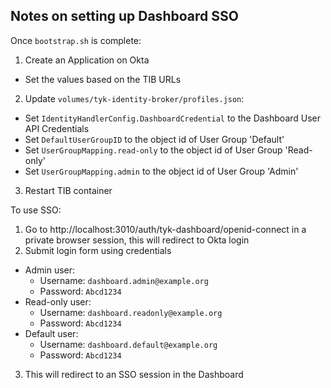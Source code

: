## Notes on setting up Dashboard SSO

Once `bootstrap.sh` is complete:

1. Create an Application on Okta
  - Set the values based on the TIB URLs
2. Update `volumes/tyk-identity-broker/profiles.json`:
  - Set `IdentityHandlerConfig.DashboardCredential` to the Dashboard User API Credentials
  - Set `DefaultUserGroupID` to the object id of User Group 'Default'
  - Set `UserGroupMapping.read-only` to the object id of User Group 'Read-only'
  - Set `UserGroupMapping.admin` to the object id of User Group 'Admin'
3. Restart TIB container

To use SSO:

1. Go to http://localhost:3010/auth/tyk-dashboard/openid-connect in a private browser session, this will redirect to Okta login
2. Submit login form using credentials
  - Admin user:
    - Username: `dashboard.admin@example.org`
    - Password: `Abcd1234`
  - Read-only user:
    - Username: `dashboard.readonly@example.org`
    - Password: `Abcd1234`
  - Default user:
    - Username: `dashboard.default@example.org`
    - Password: `Abcd1234`

3. This will redirect to an SSO session in the Dashboard